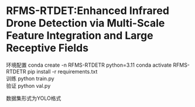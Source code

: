 # RFMS-RTDET:Enhanced Infrared Drone Detection via Multi-Scale Feature Integration and Large Receptive Fields


环境配置
conda create -n RFMS-RTDETR python=3.11
conda activate RFMS-RTDETR
pip install -r requirements.txt  
训练
python train.py  
验证
python val.py


数据集形式为YOLO格式

